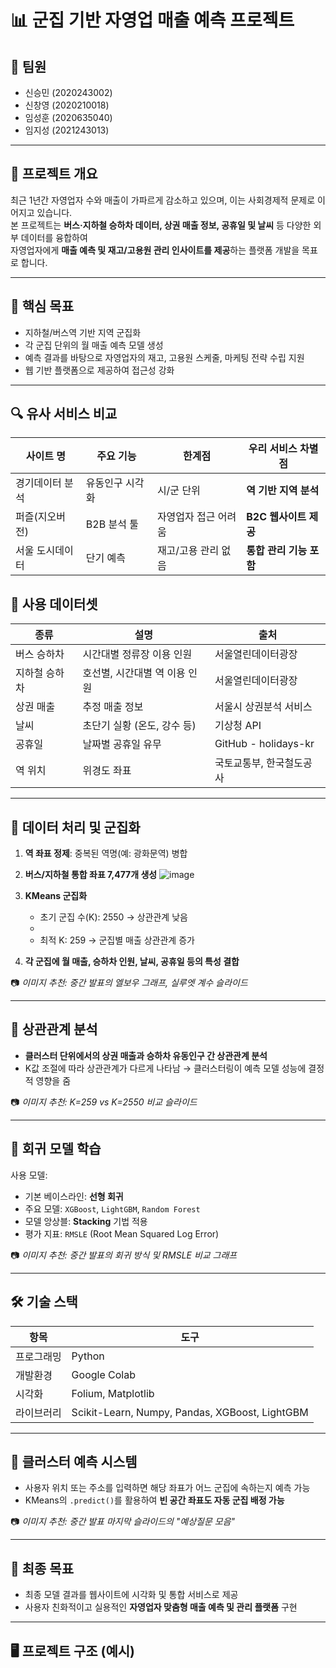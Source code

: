 # 📊 군집 기반 자영업 매출 예측 프로젝트

## 👥 팀원
- 신승민 (2020243002)
- 신창영 (2020210018)
- 임성훈 (2020635040)
- 임지성 (2021243013)

---

## 📌 프로젝트 개요

최근 1년간 자영업자 수와 매출이 가파르게 감소하고 있으며, 이는 사회경제적 문제로 이어지고 있습니다.  
본 프로젝트는 **버스·지하철 승하차 데이터, 상권 매출 정보, 공휴일 및 날씨** 등 다양한 외부 데이터를 융합하여  
자영업자에게 **매출 예측 및 재고/고용원 관리 인사이트를 제공**하는 플랫폼 개발을 목표로 합니다.

---

## 🎯 핵심 목표

- 지하철/버스역 기반 지역 군집화
- 각 군집 단위의 월 매출 예측 모델 생성
- 예측 결과를 바탕으로 자영업자의 재고, 고용원 스케줄, 마케팅 전략 수립 지원
- 웹 기반 플랫폼으로 제공하여 접근성 강화

---

## 🔍 유사 서비스 비교

| 사이트 명 | 주요 기능 | 한계점 | 우리 서비스 차별점 |
|-----------|-----------|--------|-------------------|
| 경기데이터 분석 | 유동인구 시각화 | 시/군 단위 | **역 기반 지역 분석** |
| 퍼즐(지오버전) | B2B 분석 툴 | 자영업자 접근 어려움 | **B2C 웹사이트 제공** |
| 서울 도시데이터 | 단기 예측 | 재고/고용 관리 없음 | **통합 관리 기능 포함** |


## 📂 사용 데이터셋

| 종류 | 설명 | 출처 |
|------|------|------|
| 버스 승하차 | 시간대별 정류장 이용 인원 | 서울열린데이터광장 |
| 지하철 승하차 | 호선별, 시간대별 역 이용 인원 | 서울열린데이터광장 |
| 상권 매출 | 추정 매출 정보 | 서울시 상권분석 서비스 |
| 날씨 | 초단기 실황 (온도, 강수 등) | 기상청 API |
| 공휴일 | 날짜별 공휴일 유무 | GitHub - holidays-kr |
| 역 위치 | 위경도 좌표 | 국토교통부, 한국철도공사 |

---

## 🧠 데이터 처리 및 군집화

1. **역 좌표 정제**: 중복된 역명(예: 광화문역) 병합
2. **버스/지하철 통합 좌표 7,477개 생성**
   ![image](https://github.com/user-attachments/assets/f1c423d4-78f1-459e-b4cb-98b61a6b14a3)

3. **KMeans 군집화**
   - 초기 군집 수(K): 2550 → 상관관계 낮음
   - 
   - 최적 K: 259 → 군집별 매출 상관관계 증가
6. **각 군집에 월 매출, 승하차 인원, 날씨, 공휴일 등의 특성 결합**

📷 *이미지 추천: 중간 발표의 엘보우 그래프, 실루엣 계수 슬라이드*

---

## 🔎 상관관계 분석

- **클러스터 단위에서의 상권 매출과 승하차 유동인구 간 상관관계 분석**
- K값 조절에 따라 상관관계가 다르게 나타남 → 클러스터링이 예측 모델 성능에 결정적 영향을 줌

📷 *이미지 추천: K=259 vs K=2550 비교 슬라이드*

---

## 🧪 회귀 모델 학습

사용 모델:

- 기본 베이스라인: **선형 회귀**
- 주요 모델: `XGBoost`, `LightGBM`, `Random Forest`
- 모델 앙상블: **Stacking** 기법 적용
- 평가 지표: `RMSLE` (Root Mean Squared Log Error)

📷 *이미지 추천: 중간 발표의 회귀 방식 및 RMSLE 비교 그래프*

---

## 🛠️ 기술 스택

| 항목 | 도구 |
|------|------|
| 프로그래밍 | Python |
| 개발환경 | Google Colab |
| 시각화 | Folium, Matplotlib |
| 라이브러리 | Scikit-Learn, Numpy, Pandas, XGBoost, LightGBM |

---

## 🧩 클러스터 예측 시스템

- 사용자 위치 또는 주소를 입력하면 해당 좌표가 어느 군집에 속하는지 예측 가능
- KMeans의 `.predict()`를 활용하여 **빈 공간 좌표도 자동 군집 배정 가능**

📷 *이미지 추천: 중간 발표 마지막 슬라이드의 "예상질문 모음"*

---

## 🎯 최종 목표

- 최종 모델 결과를 웹사이트에 시각화 및 통합 서비스로 제공
- 사용자 친화적이고 실용적인 **자영업자 맞춤형 매출 예측 및 관리 플랫폼** 구현

---

## 🖥️ 프로젝트 구조 (예시)

